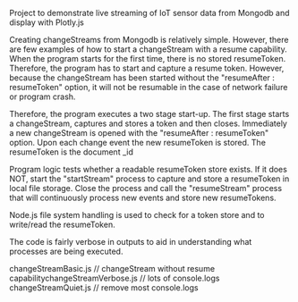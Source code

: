 Project to demonstrate live streaming of IoT sensor data from Mongodb and display with Plotly.js

Creating changeStreams from Mongodb is relatively simple. However, there are few examples of how to start a changeStream with a resume capability. When the program starts for the first time, there is no stored resumeToken. Therefore, the program has to start and capture a resume token. However, because the changeStream has been started without the "resumeAfter : resumeToken" option, it will not be resumable in the case of network failure or program crash.

Therefore, the program executes a two stage start-up. The first stage starts a changeStream, captures and stores a token and then closes. Immediately a new changeStream is opened with the "resumeAfter : resumeToken" option. Upon each change event the new resumeToken is stored. The resumeToken is the document _id

Program logic tests whether a readable resumeToken store exists. If it does NOT, start the "startStream" process to capture and store a resumeToken in local file storage. Close the process and call the "resumeStream" process that will continuously process new events and store new resumeTokens.

Node.js file system handling is used to check for a token store and to write/read the resumeToken.

The code is fairly verbose in outputs to aid in understanding what processes are being executed.

changeStreamBasic.js // changeStream without resume capabilitychangeStreamVerbose.js // lots of console.logs
changeStreamQuiet.js // remove most console.logs
